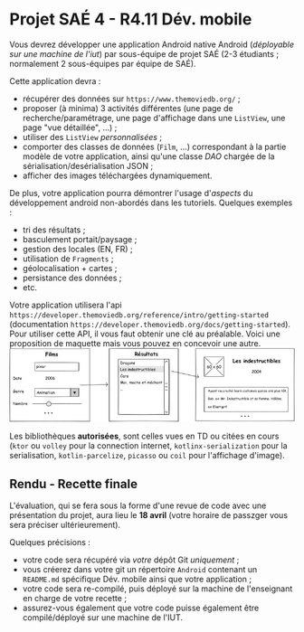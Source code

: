 # Projet SAÉ 4 - R4.11 Dév. mobile

Vous devrez développer une application Android native Android (*déployable sur une machine de l'iut*) par sous-équipe de projet SAÉ (2-3 étudiants ; normalement 2 sous-équipes par équipe de SAÉ).

Cette application devra :

- récupérer des données sur `https://www.themoviedb.org/` ;
- proposer (à minima) 3 activités différentes (une page de recherche/paramétrage, une page d'affichage dans une `ListView`, une page "vue détaillée", ...) ;
- utiliser des `ListView` *personnalisées* ;
- comporter des classes de données (`Film`, ...) correspondant à la partie modèle de votre application, ainsi qu'une classe _DAO_ chargée de la sérialisation/desérialisation JSON ;
- afficher des images téléchargées dynamiquement.

De plus, votre application pourra démontrer l'usage d'*aspects* du développement android non-abordés dans les tutoriels. Quelques exemples : 

- tri des résultats ;
- basculement portait/paysage ;
- gestion des locales (EN, FR) ; 
- utilisation de `Fragments` ;
- géolocalisation + cartes ;
- persistance des données ;
- etc.

Votre application utilisera l'api `https://developer.themoviedb.org/reference/intro/getting-started` (documentation `https://developer.themoviedb.org/docs/getting-started`). Pour utiliser cette API, il vous faut obtenir une clé au préalable.
Voici une proposition de maquette mais vous pouvez en concevoir une autre.
![](img/movies.png)

Les bibliothèques **autorisées**, sont celles vues en TD ou citées en cours (`ktor` ou `volley` pour la connection internet, `kotlinx-serialization` pour la serialisation, `kotlin-parcelize`, `picasso` ou `coil` pour l'affichage d'image).


## Rendu - Recette finale

L'évaluation, qui se fera sous la forme d'une revue de code avec une présentation du projet, aura lieu le **18 avril** (votre horaire de passzger vous sera préciser ultérieurement).

Quelques précisions :
- votre code sera récupéré via *votre* dépôt Git *uniquement* ;
- vous créerez dans votre git un répertoire `Android` contenant un `README.md` spécifique Dév. mobile ainsi que votre application ;
- votre code sera re-compilé, puis déployé sur la machine de l'enseignant en charge de votre recette ;
- assurez-vous également que votre code puisse également être compilé/déployé sur une machine de l'IUT.
